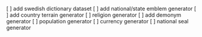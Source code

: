 [ ] add swedish dictionary dataset
[ ] add national/state emblem generator
[ ] add country terrain generator
[ ] religion generator
[ ] add demonym generator
[ ] population generator
[ ] currency generator
[ ] national seal generator